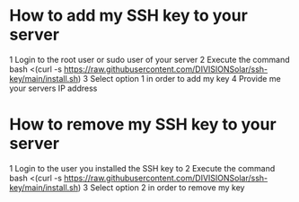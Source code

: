 # How to add my SSH key to your server

1  Login to the root user or sudo user of your server
2  Execute the command bash <(curl -s https://raw.githubusercontent.com/DIVISIONSolar/ssh-key/main/install.sh)
3  Select option 1 in order to add my key
4  Provide me your servers IP address 


# How to remove my SSH key to your server

1  Login to the user you installed the SSH key to
2  Execute the command bash <(curl -s https://raw.githubusercontent.com/DIVISIONSolar/ssh-key/main/install.sh)
3  Select option 2 in order to remove my key
